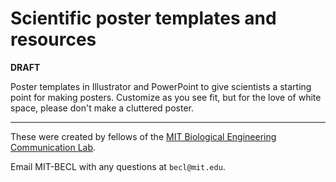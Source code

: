 # Scientific poster templates and resources
**DRAFT**

Poster templates in Illustrator and PowerPoint to give scientists a starting point for making posters. Customize as you see fit, but for the love of white space, please don't make a cluttered poster.

---

These were created by fellows of the [MIT Biological Engineering Communication Lab](http://mitcommlab.mit.edu/be/).

Email MIT-BECL with any questions at `becl@mit.edu`.
